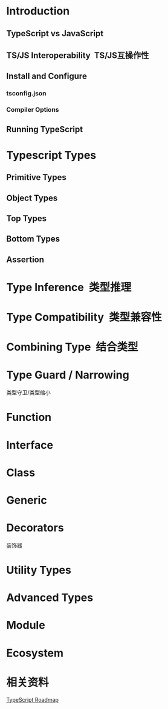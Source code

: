 # Introduction
## TypeScript vs JavaScript
## TS/JS Interoperability  TS/JS互操作性

## Install and Configure
### tsconfig.json
### Compiler Options
## Running TypeScript

# Typescript Types
## Primitive Types 

## Object Types 

## Top Types 

## Bottom Types

## Assertion



# Type Inference  类型推理




# Type Compatibility  类型兼容性





# Combining Type  结合类型





# Type Guard / Narrowing
类型守卫/类型缩小




# Function



# Interface




# Class




# Generic



# Decorators
装饰器



# Utility Types




# Advanced Types




# Module




# Ecosystem



# 相关资料
[TypeScript Roadmap](https://roadmap.sh/typescript)

